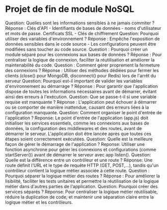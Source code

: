 # Projet de fin de module NoSQL

 Question: Quelles sont les informations sensibles à ne jamais commiter ?
 Réponse : Clés d'API - Identifiants de bases de données - noms d'utilisateur et mots de passe. Certificats SSL - Clés de chiffrement
 Question: Pourquoi utiliser des variables d'environnement ?
 Réponse :  Empêche l'exposition de données sensibles dans le code source - Les configurations peuvent être modifiées sans toucher au code source.
 Question : Pourquoi créer un module séparé pour les connexions aux bases de données ?
 Réponse : Pour centraliser la logique de connexion, faciliter la réutilisation et améliorer la maintenabilité du code.
 Question : Comment gérer proprement la fermeture des connexions ?
 Réponse : Utiliser des méthodes dédiées pour fermer les clients (close() pour MongoDB, disconnect() pour Redis) lors de l'arrêt du serveur 
 Question: Pourquoi est-il important de valider les variables d'environnement au démarrage ?
 Réponse : Pour garantir que l'application dispose de toutes les informations nécessaires avant de démarrer, évitant ainsi des erreurs à l'exécution.
 Question: Que se passe-t-il si une variable requise est manquante ?
 Réponse : L'application peut échouer à démarrer ou se comporter de manière inattendue, causant des erreurs liées à la configuration manquante.
 Question: Comment organiser le point d'entrée de l'application ?
 Reponse: Le point d'entrée de l'application (app.js) doit initialiser les services essentiels, comme les connexions aux bases de données, la configuration des middlewares et des routes, avant de démarrer le serveur. L'application doit être lancée après que toutes ces étapes soient correctement exécutées.
 Question: Quelle est la meilleure façon de gérer le démarrage de l'application ?
 Reponse: Utiliser une fonction asynchrone pour gérer les connexions et configurations (comme startServer()) avant de démarrer le serveur avec app listen().
 Question: Quelle est la différence entre un contrôleur et une route ?
 Réponse: Une route définit l'URL et le type de requête HTTP (GET, POST,...), tandis qu'un contrôleur contient la logique métier associée à cette route.
 Question : Pourquoi séparer la logique métier des routes ?
 Réponse : Pour améliorer la lisibilité, faciliter les tests unitaires et permettre la réutilisation de la logique métier dans d'autres parties de l'application.
 Question: Pourquoi créer des services séparés ?
 Réponse: Pour centraliser la logique métier réutilisable, réduire la duplication de code, et maintenir une séparation claire entre la logique métier et les contrôleurs.